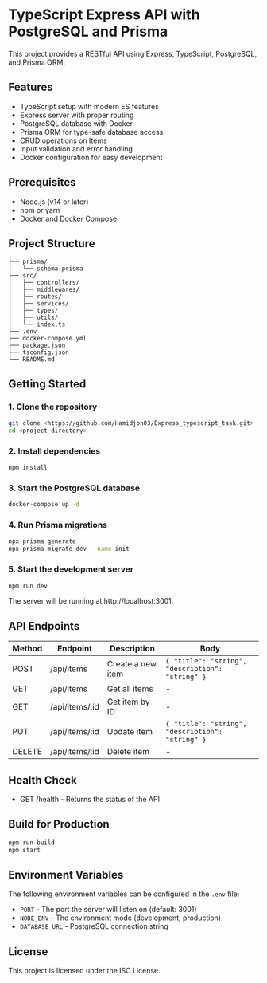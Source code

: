 # TypeScript Express API with PostgreSQL and Prisma

This project provides a RESTful API using Express, TypeScript, PostgreSQL, and Prisma ORM.

## Features

- TypeScript setup with modern ES features
- Express server with proper routing
- PostgreSQL database with Docker
- Prisma ORM for type-safe database access
- CRUD operations on Items
- Input validation and error handling
- Docker configuration for easy development

## Prerequisites

- Node.js (v14 or later)
- npm or yarn
- Docker and Docker Compose

## Project Structure

```
├── prisma/
│   └── schema.prisma
├── src/
│   ├── controllers/
│   ├── middlewares/
│   ├── routes/
│   ├── services/
│   ├── types/
│   ├── utils/
│   └── index.ts
├── .env
├── docker-compose.yml
├── package.json
├── tsconfig.json
└── README.md
```

## Getting Started

### 1. Clone the repository

```bash
git clone <https://github.com/Hamidjon03/Express_typescript_task.git>
cd <project-directory>
```

### 2. Install dependencies

```bash
npm install
```

### 3. Start the PostgreSQL database

```bash
docker-compose up -d
```

### 4. Run Prisma migrations

```bash
npx prisma generate
npx prisma migrate dev --name init
```

### 5. Start the development server

```bash
npm run dev
```

The server will be running at http://localhost:3001.

## API Endpoints

| Method | Endpoint     | Description       | Body                                       |
|--------|--------------|-------------------|-------------------------------------------|
| POST   | /api/items   | Create a new item | `{ "title": "string", "description": "string" }` |
| GET    | /api/items   | Get all items     | -                                         |
| GET    | /api/items/:id | Get item by ID  | -                                         |
| PUT    | /api/items/:id | Update item     | `{ "title": "string", "description": "string" }` |
| DELETE | /api/items/:id | Delete item     | -                                         |

## Health Check

- GET /health - Returns the status of the API

## Build for Production

```bash
npm run build
npm start
```

## Environment Variables

The following environment variables can be configured in the `.env` file:

- `PORT` - The port the server will listen on (default: 3001)
- `NODE_ENV` - The environment mode (development, production)
- `DATABASE_URL` - PostgreSQL connection string

## License

This project is licensed under the ISC License.
